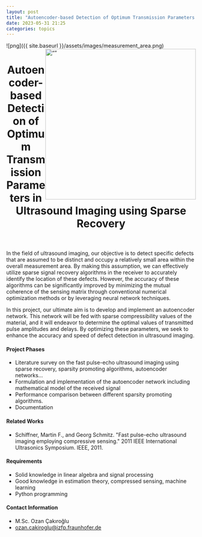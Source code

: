 ```yaml
---
layout: post
title: "Autoencoder-based Detection of Optimum Transmission Parameters in Ultrasound Imaging using Sparse Recovery"
date: 2023-05-31 21:25
categories: topics
---
```


![png]({{ site.baseurl }}/assets/images/measurement_area.png)
<img alt= “” width="400" height="400" style="float: right;"> 

<h1 style="text-align: center;">Autoencoder-based Detection of Optimum Transmission Parameters in Ultrasound Imaging using Sparse Recovery</h1>

<br/><br/>
In the field of ultrasound imaging, our objective is to detect specific defects that are assumed to be distinct and occupy a relatively small area within the overall measurement area. By making this assumption, we can effectively utilize sparse signal recovery algorithms in the receiver to accurately identify the location of these defects. However, the accuracy of these algorithms can be significantly improved by minimizing the mutual coherence of the sensing matrix through conventional numerical optimization methods or by leveraging neural network techniques.

In this project, our ultimate aim is to develop and implement an autoencoder network. This network will be fed with sparse compressibility values of the material, and it will endeavor to determine the optimal values of transmitted pulse amplitudes and delays. By optimizing these parameters, we seek to enhance the accuracy and speed of defect detection in ultrasound imaging.

#### Project Phases
* Literature survey on the fast pulse-echo ultrasound imaging using sparse recovery, sparsity promoting algorithms, autoencoder networks...
* Formulation and implementation of the autoencoder network including mathematical model of the received signal
* Performance comparison between different sparsity promoting algorithms.
* Documentation

#### Related Works
* Schiffner, Martin F., and Georg Schmitz. "Fast pulse-echo ultrasound imaging employing compressive sensing." 2011 IEEE International Ultrasonics Symposium. IEEE, 2011.

#### Requirements
* Solid knowledge in linear algebra and signal processing
* Good knowledge in estimation theory, compressed sensing, machine learning
* Python programming

#### Contact Information
- M.Sc. Ozan Çakıroğlu
- ozan.cakiroglu@izfp.fraunhofer.de
